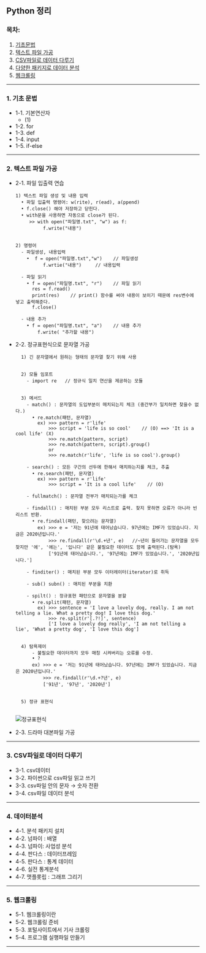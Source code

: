 ## Python 정리

### 목차:
1. [기초문법](#1.-기초-문법)
2. [텍스트 파일 가공](#2.-텍스트-파일-가공)
3. [CSV파일로 데이터 다루기](#3.-CSV파일로-데이터-다루기)
4. [다양한 패키지로 데이터 분석](#4.-데이터분석)
5. [웹크롤링](#5.-웹크롤링)
  
---
### 1. 기초 문법
  + 1-1. 기본연산자
     +  (1)
  + 1-2. for
  + 1-3. def
  + 1-4. input
  + 1-5. if-else

---
### 2. 텍스트 파일 가공
  + 2-1. 파일 입출력 연습
    ```
    1) 텍스트 파일 생성 및 내용 입력
      • 파일 입출력 명령어: w(rite), r(ead), a(ppend)
      • f.close() 해야 저장하고 닫힌다.
      • with문을 사용하면 자동으로 close가 된다.
         >> with open("파일명.txt", "w") as f:
              f.write("내용")
              
              
    2) 명령어
      - 파일생성, 내용입력
        •  f = open("파일명.txt","w")    // 파일생성
              f.wrtie("내용")     // 내용입력
      
      - 파일 읽기
        • f = open("파일명.txt", "r")    // 파일 읽기
          res = f.read()        
          print(res)    // print() 함수를 써야 내용이 보이기 때문에 res변수에 넣고 출력해준다.
          f.close() 
       
      - 내용 추가
        • f = open("파일명.txt", "a")    // 내용 추가
            f.write( "추가할 내용")
    ```            
            
  + 2-2. 정규표현식으로 문자열 가공
    ```   
      1) 긴 문자열에서 원하는 형태의 문자열 찾기 위해 사용
      
      
      2) 모듈 임포트
        - import re   // 정규식 일치 연산을 제공하는 모듈
      
      
      3) 메서드
        - match() : 문자열의 도입부분이 매치되는지 체크 (중간부가 일치하면 찾을수 없다.)
          • re.match(패턴, 문자열)
            ex) >>> pattern = r'life'
                >>> script = 'life is so cool'    // (O) ==> 'It is a cool life' (X)
                >>> re.match(pattern, script)
                >>> re.match(pattern, script).group()  
                or
                >>> re.match(r'life', 'life is so cool').group()
          
        - search() : 모든 구간의 선두에 한해서 매치하는지를 체크, 추출 
          • re.search(패턴, 문자열)
            ex) >>> pattern = r'life'
                >>> script = 'It is a cool life'    // (O)
          
        - fullmatch() : 문자열 전부가 매치되는가를 체크 

        - findall() : 매치된 부분 모두 리스트로 출력. 찾지 못하면 오류가 아니라 빈리스트 반환.
          • re.findall(패턴, 찾으려는 문자열)
            ex) >>> e = '저는 91년에 태어났습니다. 97년에는 IMF가 있었습니다. 지금은 2020년입니다.'
                >>> re.findall(r'\d.+년', e)   //~년이 들어가는 문자열을 모두 찾지만 '에', '에는', '입니다' 같은 불필요한 데이터도 함께 출력된다.(탐욕)
                ['91년에 태어났습니다.', '97년에는 IMF가 있었습니다.', '2020년입니다.']
                
        - finditer() : 매치된 부분 모두 이터레이터(iterator)로 취득 

        - sub() subn() : 매치된 부분을 치환 

        - spilt() : 정규표현 패턴으로 문자열을 분할 
          • re.split(패턴, 문자열)
            ex) >>> sentence = 'I love a lovely dog, really. I am not telling a lie. What a pretty dog! I love this dog.'
                >>> re.split(r'[.?!]', sentence)
                ['I love a lovely dog really', 'I am not telling a lie', 'What a pretty dog', 'I love this dog']
                
                
      4) 탐욕제어
          - 불필요한 데이터까지 모두 매칭 시켜버리는 오류를 수정.
          • ? 
          ex) >>> e = '저는 91년에 태어났습니다. 97년에는 IMF가 있었습니다. 지금은 2020년입니다.'
              >>> re.findall(r'\d.+?년', e)
              ['91년', '97년', '2020년']


      5) 정규 표현식
       
    ```
     ![정규표현식](https://user-images.githubusercontent.com/51871037/204280554-2bfc2bcc-1aba-4a4f-9670-fdb9480d417e.png)
  + 2-3. 드라마 대본파일 가공

---
### 3. CSV파일로 데이터 다루기
  + 3-1. csv데이터 
  + 3-2. 파이썬으로 csv파일 읽고 쓰기
  + 3-3. csv파일 안의 문자 → 숫자 전환
  + 3-4. csv파일 데이터 분석

---
### 4. 데이터분석
  + 4-1. 분석 패키지 설치
  + 4-2. 넘파이 : 배열
  + 4-3. 넘파이: 사업성 분석
  + 4-4. 판다스 : 데이터프레임 
  + 4-5. 판다스 : 통계 데이터
  + 4-6. 실전 통계분석
  + 4-7. 맷플롯립 : 그래프 그리기

---
### 5. 웹크롤링
  + 5-1. 웹크롤링이란
  + 5-2. 웹크롤링 준비
  + 5-3. 포털사이트에서 기사 크롤링
  + 5-4. 프로그램 실행파일 만들기

---
<End>
  
